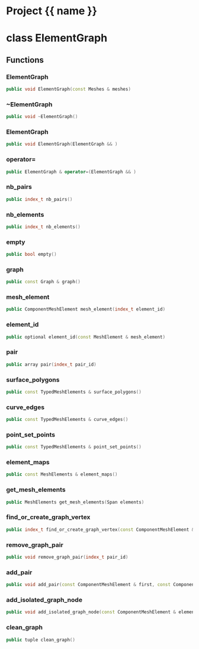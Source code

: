 <script setup>
import {useRoute} from 'vitepress'
const {path} = useRoute()
const tokens = path.split('/')
const words = tokens[2].split('-');
for (let i = 0; i < words.length; i++) {
    words[i] = words[i].charAt(0).toUpperCase() + words[i].slice(1);
    words[i] = words[i].replace('geode', 'Geode')
}
const name = words.join('-');
</script>
# Project {{ name }}

# class ElementGraph


## Functions

### ElementGraph

```cpp
public void ElementGraph(const Meshes & meshes)
```


### ~ElementGraph

```cpp
public void ~ElementGraph()
```


### ElementGraph

```cpp
public void ElementGraph(ElementGraph && )
```


### operator=

```cpp
public ElementGraph & operator=(ElementGraph && )
```


### nb_pairs

```cpp
public index_t nb_pairs()
```


### nb_elements

```cpp
public index_t nb_elements()
```


### empty

```cpp
public bool empty()
```


### graph

```cpp
public const Graph & graph()
```


### mesh_element

```cpp
public ComponentMeshElement mesh_element(index_t element_id)
```


### element_id

```cpp
public optional element_id(const MeshElement & mesh_element)
```


### pair

```cpp
public array pair(index_t pair_id)
```


### surface_polygons

```cpp
public const TypedMeshElements & surface_polygons()
```


### curve_edges

```cpp
public const TypedMeshElements & curve_edges()
```


### point_set_points

```cpp
public const TypedMeshElements & point_set_points()
```


### element_maps

```cpp
public const MeshElements & element_maps()
```


### get_mesh_elements

```cpp
public MeshElements get_mesh_elements(Span elements)
```


### find_or_create_graph_vertex

```cpp
public index_t find_or_create_graph_vertex(const ComponentMeshElement & cme)
```


### remove_graph_pair

```cpp
public void remove_graph_pair(index_t pair_id)
```


### add_pair

```cpp
public void add_pair(const ComponentMeshElement & first, const ComponentMeshElement & second)
```


### add_isolated_graph_node

```cpp
public void add_isolated_graph_node(const ComponentMeshElement & element)
```


### clean_graph

```cpp
public tuple clean_graph()
```




